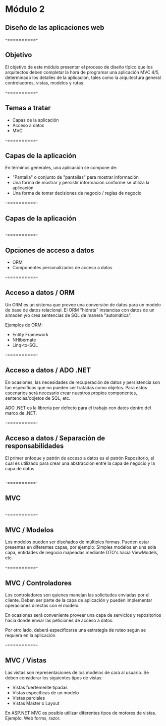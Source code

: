 # Módulo 2
## Diseño de las aplicaciones web

-==========-

## Objetivo

El objetivo de este módulo presentar el proceso de diseño típico que los arquitectos deben completar la hora de programar una aplicación MVC 4/5, determinado los detalles de la aplicación, tales como la arquitectura general controladores, vistas, modelos y rutas.

-==========-

## Temas a tratar

* Capas de la aplicación
* Acceso a datos
* MVC

-==========-

## Capas de la aplicación

En términos generales, una aplicación se compone de:

* "Pantalla" o conjunto de "pantallas" para mostrar información
* Una forma de mostrar y persistir información conforme se utiliza la aplicación
* Una forma de tomar decisiones de negocio / reglas de negocio

-==========-

## Capas de la aplicación

<div class="image">
  <img class="no-border" data-src="../assets/images/slides/layered-arch.png"/>
</div>


-==========-


## Opciones de acceso a datos

* ORM
* Componentes personalizados de acceso a datos

-==========-

## Acceso a datos / ORM

Un ORM es un sistema que provee una conversión de datos para un modelo de base de datos relacional. El ORM "hidrata" instancias con datos de un almacén y/o crea sentencias de SQL de manera "automática".

Ejemplos de ORM: 
* Entity Framework
* NHibernate
* Linq-to-SQL

-==========-

## Acceso a datos / ADO .NET

En ocasiones, las necesidades de recuperación de datos y persistencia son tan específicas que no pueden ser tratadas como objetos. Para estos escenarios será necesario crear nuestros propios componentes, sentencias/objetos de SQL, etc.

ADO .NET es la librería por defecto para el trabajo con datos dentro del marco de .NET.

-==========-

## Acceso a datos / Separación de responsabilidades

El primer enfoque y patrón de acceso a datos es el patrón Repositorio, el cual es utilizado para crear una abstracción entre la capa de negocio y la capa de datos.

<div class="image">
  <img class="no-border" data-src="../assets/images/slides/repository-pattern.png"/>
</div>

-==========-

## MVC

<div class="image">
  <img class="no-border" data-src="../assets/images/slides/mvc.png"/>
</div>

-==========-

## MVC / Modelos

Los modelos pueden ser diseñados de múltiples formas. Pueden estar presentes en diferentes capas, por ejemplo: Simples modelos en una sola capa, entidades de negocio mapeadas mediante DTO's hacia ViewModels, etc.

-==========-

## MVC / Controladores

Los controladores son quienes manejan las solicitudes enviadas por el cliente. Deben ser parte de la capa de aplicación y pueden implementar operaciones directas con el modelo. 

En ocasiones será conveniente proveer una capa de servicios y repositorios hacia donde enviar las peticiones de acceso a datos.

Por otro lado, deberá especificarse una estrategia de ruteo según se requiera en la aplicación.

-==========-

## MVC / Vistas

Las vistas son representaciones de los modelos de cara al usuario. Se deben considerar los siguientes tipos de vistas:

* Vistas fuertemente tipadas
* Vistas específicas de un modelo
* Vistas parciales
* Vistas Master o Layout

En ASP.NET MVC es posible utilizar diferentes tipos de motores de vistas. Ejemplo: Web forms, razor.